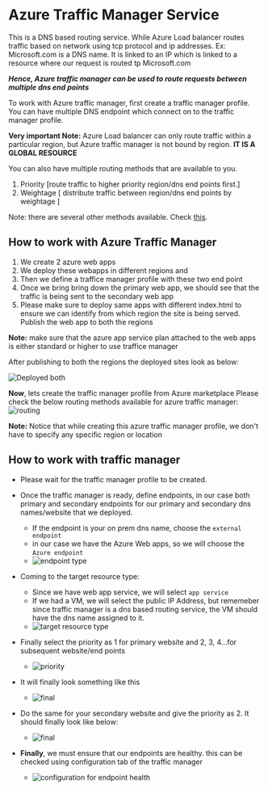 # Azure Traffic Manager Service

This is a DNS based routing service. While Azure Load balancer routes traffic based on network using tcp protocol and ip addresses.
Ex: Microsoft.com is a DNS name. It is linked to an IP which is linked to a resource where our request is routed tp Microsoft.com

**_Hence, Azure traffic manager can be used to route requests between multiple dns end points_**

To work with Azure traffic manager, first create a traffic manager profile. You can have multiple DNS endpoint which connect on to the traffic manager profile.

**Very important Note:** Azure Load balancer can only route traffic within a particular region, but Azure traffic manager is not bound by region. **IT IS A GLOBAL RESOURCE**

You can also have multiple routing methods that are available to you.

1. Priority \[route traffic to higher priority region/dns end points first.\]
2. Weightage \[ distribute traffic between region/dns end points by weightage \]

Note: there are several other methods available. Check [this](https://docs.microsoft.com/en-us/azure/traffic-manager/traffic-manager-overview).

## How to work with Azure Traffic Manager

1. We create 2 azure web apps
2. We deploy these webapps in different regions and
3. Then we define a traffice manager profile with these two end point
4. Once we bring bring down the primary web app, we should see that the traffic is being sent to the secondary web app
5. Please make sure to deploy same apps with different index.html to ensure we can identify from which region the site is being served. Publish the web app to both the regions

**Note:** make sure that the azure app service plan attached to the web apps is either standard or higher to use traffice manager

After publishing to both the regions the deployed sites look as below:

![Deployed both](./images/47.png)

**Now**, lets create the traffic manager profile from Azure marketplace
Please check the below routing methods available for azure traffic manager:
![routing](./images/48.PNG)

**Note:** Notice that while creating this azure traffic manager profile, we don't have to specify any specific region or location

## How to work with traffic manager

- Please wait for the traffic manager profile to be created.
- Once the traffic manager is ready, define endpoints, in our case both primary and secondary endpoints for our primary and secondary dns names/website that we deployed.

  - If the endpoint is your on prem dns name, choose the `external endpoint`
  - in our case we have the Azure Web apps, so we will choose the `Azure endpoint`
  - ![endpoint type](./images/49.PNG)

- Coming to the target resource type:

  - Since we have web app service, we will select `app service`
  - If we had a VM, we will select the public IP Address, but rememeber since traffic manager is a dns based routing service, the VM should have the dns name assigned to it.
  - ![target resource type](./images/50.PNG)

- Finally select the priority as 1 for primary website and 2, 3, 4...for subsequent website/end points

  - ![priority](./images/51.PNG)

- It will finally look something like this
  - ![final](./images/52.PNG)
- Do the same for your secondary website and give the priority as 2. It should finally look like below:

  - ![final](./images/53.PNG)

- **Finally**, we must ensure that our endpoints are healthy. this can be checked using configuration tab of the traffic manager
  - ![configuration for endpoint health](./images/54.PNG)
